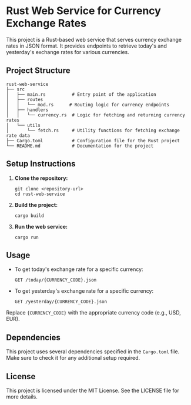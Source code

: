 # Rust Web Service for Currency Exchange Rates

This project is a Rust-based web service that serves currency exchange rates in JSON format. It provides endpoints to retrieve today's and yesterday's exchange rates for various currencies.

## Project Structure

```
rust-web-service
├── src
│   ├── main.rs          # Entry point of the application
│   ├── routes
│   │   └── mod.rs      # Routing logic for currency endpoints
│   ├── handlers
│   │   └── currency.rs  # Logic for fetching and returning currency rates
│   └── utils
│       └── fetch.rs     # Utility functions for fetching exchange rate data
├── Cargo.toml           # Configuration file for the Rust project
└── README.md            # Documentation for the project
```

## Setup Instructions

1. **Clone the repository:**

   ```
   git clone <repository-url>
   cd rust-web-service
   ```

2. **Build the project:**

   ```
   cargo build
   ```

3. **Run the web service:**

   ```
   cargo run
   ```

## Usage

- To get today's exchange rate for a specific currency:

  ```
  GET /today/{CURRENCY_CODE}.json
  ```

- To get yesterday's exchange rate for a specific currency:

  ```
  GET /yesterday/{CURRENCY_CODE}.json
  ```

Replace `{CURRENCY_CODE}` with the appropriate currency code (e.g., USD, EUR).

## Dependencies

This project uses several dependencies specified in the `Cargo.toml` file. Make sure to check it for any additional setup required.

## License

This project is licensed under the MIT License. See the LICENSE file for more details.
